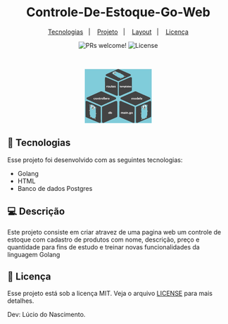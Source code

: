 <h1 align="center">
  Controle-De-Estoque-Go-Web
</h1>

<p align="center">
  <a href="#-tecnologias">Tecnologias</a>&nbsp;&nbsp;&nbsp;|&nbsp;&nbsp;&nbsp;
  <a href="#-projeto">Projeto</a>&nbsp;&nbsp;&nbsp;|&nbsp;&nbsp;&nbsp;
  <a href="#-layout">Layout</a>&nbsp;&nbsp;&nbsp;|&nbsp;&nbsp;&nbsp;
  <a href="#memo-licença">Licença</a>
</p>

<p align="center">
 <img src="https://img.shields.io/static/v1?label=PRs&message=welcome&color=49AA26&labelColor=000000" alt="PRs welcome!" />

  <img alt="License" src="https://img.shields.io/static/v1?label=license&message=MIT&color=49AA26&labelColor=000000">
</p>

<br>

<p align="center">
  <img alt="Golang" src="https://github.com/lucio-iot-dev/Controle-De-Estoque-Go-Web/blob/main/fotos%20readme/foto%20readme%202.jpeg" width="30%">
</p>

## 🚀 Tecnologias

Esse projeto foi desenvolvido com as seguintes tecnologias:

- Golang
- HTML
- Banco de dados Postgres

## 💻 Descrição

Este projeto consiste em criar atravez de uma pagina web um controle de estoque com cadastro de produtos com nome, descrição, preço e quantidade para fins de estudo e treinar novas funcionalidades da linguagem Golang

## :memo: Licença

Esse projeto está sob a licença MIT. Veja o arquivo [LICENSE](https://github.com/lucio-iot-dev/Controle-De-Estoque-Go-Web/blob/main/LICENSE) para mais detalhes.


Dev: Lúcio do Nascimento.
